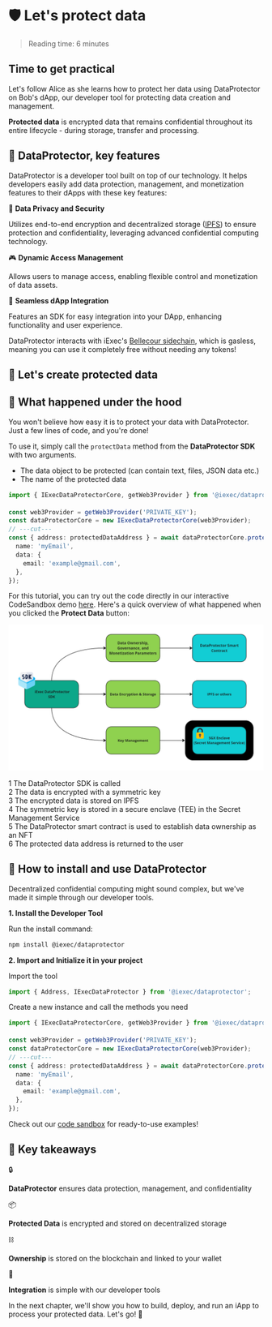 <script setup>
import ProtectData from '../../components/ProtectData.vue';
</script>

# 🛡️ Let's protect data

> Reading time: 6 minutes

<div class="hero">
  <div class="hero-content hero-overview">
    <h2>Time to get practical</h2>
    <p>Let's follow Alice as she learns how to protect her data using DataProtector on Bob's dApp, our developer tool for protecting data creation and management.</p>
  </div>
</div>

<div class="solution-note purple">
  <p><strong>Protected data</strong> is encrypted data that remains confidential throughout its entire lifecycle - during storage, transfer and processing.</p>
</div>

## 🧩 DataProtector, key features

DataProtector is a developer tool built on top of our technology. It helps
developers easily add data protection, management, and monetization features to
their dApps with these key features:

<div>
  <p>🔐 <strong>Data Privacy and Security</strong></p>
  <p>Utilizes end-to-end encryption and decentralized storage (<a href="https://ipfs.tech/" target="_blank">IPFS</a>) to ensure protection and confidentiality, leveraging advanced confidential computing technology.</p>
</div>

<div>
  <p>🎮 <strong>Dynamic Access Management</strong></p>
  <p>Allows users to manage access, enabling flexible control and monetization of data assets.</p>
</div>

<div>
    <p>🔌 <strong>Seamless dApp Integration</strong></p>
    <p>Features an SDK for easy integration into your DApp, enhancing functionality and user experience.</p>
</div>

<div class="solution-note purple">
  <p> DataProtector interacts with iExec's <a href="https://chainlist.org/?search=bellecour" target="_blank">Bellecour sidechain</a>, which is gasless, meaning you can use it completely free without needing any tokens!</p>
</div>

## 🧩 Let's create protected data

<ProtectData />

## 🧩 What happened under the hood

<div class="solution-note purple">
  <p>You won't believe how easy it is to protect your data with DataProtector. Just a few lines of code, and you're done!</p>
</div>

To use it, simply call the `protectData` method from the **DataProtector SDK**
with two arguments.

- The data object to be protected (can contain text, files, JSON data etc.)
- The name of the protected data

```ts twoslash
import { IExecDataProtectorCore, getWeb3Provider } from '@iexec/dataprotector';

const web3Provider = getWeb3Provider('PRIVATE_KEY');
const dataProtectorCore = new IExecDataProtectorCore(web3Provider);
// ---cut---
const { address: protectedDataAddress } = await dataProtectorCore.protectData({
  name: 'myEmail',
  data: {
    email: 'example@gmail.com',
  },
});
```

For this tutorial, you can try out the code directly in our interactive
CodeSandbox demo
[here](https://codesandbox.io/p/github/iExecBlockchainComputing/dataprotector-sandbox/main?file=%2Fsrc%2FApp.tsx&preventWorkspaceRedirect=true).
Here's a quick overview of what happened when you clicked the **Protect Data**
button:

![alt text](/assets/hello-world/dataprotector.png)

<div class="process-steps">
  <div class="step">
    <span class="step-number">1</span>
    <span>The DataProtector SDK is called</span>
  </div>
  <div class="step">
    <span class="step-number">2</span>
    <span>The data is encrypted with a symmetric key</span>
  </div>
  <div class="step">
    <span class="step-number">3</span>
    <span>The encrypted data is stored on IPFS</span>
  </div>
  <div class="step">
    <span class="step-number">4</span>
    <span>The symmetric key is stored in a secure enclave (TEE) in the Secret Management Service</span>
  </div>
  <div class="step">
    <span class="step-number">5</span>
    <span>The DataProtector smart contract is used to establish data ownership as an NFT</span>
  </div>
  <div class="step">
    <span class="step-number">6</span>
    <span>The protected data address is returned to the user</span>
  </div>
</div>

## 🧩 How to install and use DataProtector

Decentralized confidential computing might sound complex, but we've made it
simple through our developer tools.

<div>
  <div>
    <p><strong>1. Install the Developer Tool</strong></p>
    <p>Run the install command:</p>

```sh
npm install @iexec/dataprotector
```

  </div>
  <div>
    <p><strong>2. Import and Initialize it in your project</strong></p>
    Import the tool

```ts twoslash
import { Address, IExecDataProtector } from '@iexec/dataprotector';
```

Create a new instance and call the methods you need

  </div>
</div>

```ts twoslash
import { IExecDataProtectorCore, getWeb3Provider } from '@iexec/dataprotector';

const web3Provider = getWeb3Provider('PRIVATE_KEY');
const dataProtectorCore = new IExecDataProtectorCore(web3Provider);
// ---cut---
const { address: protectedDataAddress } = await dataProtectorCore.protectData({
  name: 'myEmail',
  data: {
    email: 'example@gmail.com',
  },
});
```

<div class="solution-note purple">
  <p>Check out our <a target="_blank" href="https://codesandbox.io/p/github/iExecBlockchainComputing/dataprotector-sandbox/main?file=%2Fsrc%2Fmain.tsx%3A18%2C7">code sandbox</a> for ready-to-use examples!</p>
</div>

## 🎯 Key takeaways

<div class="takeaways-list">
  <div class="takeaway-item">
    <span>🔒</span>
    <p><strong>DataProtector</strong> ensures data protection, management, and confidentiality</p>
  </div>
  <div class="takeaway-item">
    <span>📦</span>
    <p><strong>Protected Data</strong> is encrypted and stored on decentralized storage</p>
  </div>
  <div class="takeaway-item">
    <span>⛓️</span>
    <p><strong>Ownership</strong> is stored on the blockchain and linked to your wallet</p>
  </div>
  <div class="takeaway-item">
    <span>🔌</span>
    <p><strong>Integration</strong> is simple with our developer tools</p>
  </div>
</div>

<div class="solution-note green">
  <p>In the next chapter, we'll show you how to build, deploy, and run an iApp to process your protected data. Let's go! 🚀</p>
</div>
